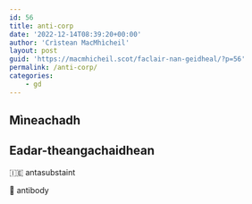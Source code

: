 ```yaml
---
id: 56
title: anti-corp
date: '2022-12-14T08:39:20+00:00'
author: 'Crìstean MacMhìcheil'
layout: post
guid: 'https://macmhicheil.scot/faclair-nan-geidheal/?p=56'
permalink: /anti-corp/
categories:
    - gd
---
```


## Mìneachadh

## Eadar-theangachaidhean

&#x1f1ee;&#x1f1ea; antasubstaint

&#x1f3f4;&#xe0067;&#xe0062;&#xe0065;&#xe006e;&#xe0067;&#xe007f; antibody
